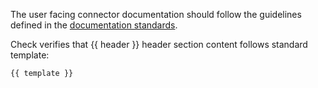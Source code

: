 The user facing connector documentation should follow the guidelines defined in the [documentation standards](https://hackmd.io/Bz75cgATSbm7DjrAqgl4rw).

Check verifies that {{ header }} header section content follows standard template:

````
{{ template }}
````